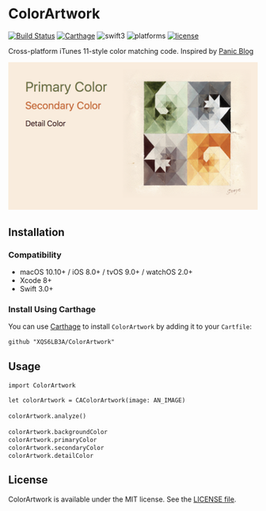 # ColorArtwork

[![Build Status](https://travis-ci.org/XQS6LB3A/ColorArtwork.svg?branch=master)](https://travis-ci.org/XQS6LB3A/ColorArtwork)
[![Carthage](https://img.shields.io/badge/Carthage-compatible-brightgreen.svg)](https://github.com/Carthage/Carthage)
![swift3](https://img.shields.io/badge/swift3-compatible-brightgreen.svg)
![platforms](https://img.shields.io/badge/platforms-macOS%20%7C%20iOS%20%7C%20tvOS%20%7C%20watchOS-lightgrey.svg)
[![license](https://img.shields.io/badge/license-MIT-blue.svg)](LICENSE)

Cross-platform iTunes 11-style color matching code. Inspired by [Panic Blog](https://panic.com/blog/itunes-11-and-colors/)

![preview](docs/img/preview.png)

## Installation

### Compatibility

- macOS 10.10+ / iOS 8.0+ / tvOS 9.0+ / watchOS 2.0+
- Xcode 8+
- Swift 3.0+

### Install Using Carthage

You can use [Carthage](https://github.com/Carthage/Carthage) to install `ColorArtwork` by adding it to your `Cartfile`:

```
github "XQS6LB3A/ColorArtwork"
```

## Usage


```
import ColorArtwork
```

```
let colorArtwork = CAColorArtwork(image: AN_IMAGE)

colorArtwork.analyze()

colorArtwork.backgroundColor
colorArtwork.primaryColor
colorArtwork.secondaryColor
colorArtwork.detailColor
```

## License

ColorArtwork is available under the MIT license. See the [LICENSE file](LICENSE).

